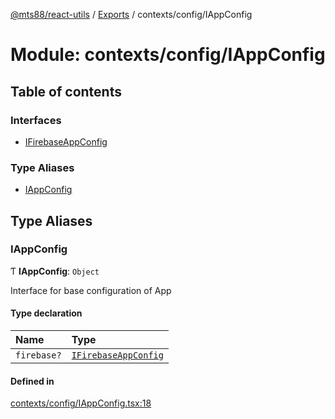 [@mts88/react-utils](../README.md) / [Exports](../modules.md) / contexts/config/IAppConfig

# Module: contexts/config/IAppConfig

## Table of contents

### Interfaces

- [IFirebaseAppConfig](../interfaces/contexts_config_IAppConfig.IFirebaseAppConfig.md)

### Type Aliases

- [IAppConfig](contexts_config_IAppConfig.md#iappconfig)

## Type Aliases

### IAppConfig

Ƭ **IAppConfig**: `Object`

Interface for base configuration of App

#### Type declaration

| Name | Type |
| :------ | :------ |
| `firebase?` | [`IFirebaseAppConfig`](../interfaces/contexts_config_IAppConfig.IFirebaseAppConfig.md) |

#### Defined in

[contexts/config/IAppConfig.tsx:18](https://github.com/mts88/react-utils/blob/748ec10/lib/contexts/config/IAppConfig.tsx#L18)
